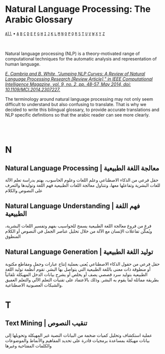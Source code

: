 
# Natural Language Processing: The Arabic Glossary
[`All`](#natural-language-processing-the-arabic-glossary) • [`A`](#a) [`B`](#b) [`C`](#c) [`D`](#d) [`E`](#e) [`F`](#f) [`G`](#g) [`H`](#h) [`I`](#i) [`J`](#j) [`K`](#k) [`L`](#l) [`M`](#m) [`N`](#n) [`O`](#o) [`P`](#p) [`Q`](#q) [`R`](#r) [`S`](#s) [`T`](#t) [`U`](#u) [`V`](#v) [`W`](#w) [`X`](#x) [`Y`](#y) [`Z`](#z) 

<br />
<br />
Natural language processing (NLP) is a theory-motivated range of computational techniques for the automatic analysis and representation of human language. 

[_E. Cambria and B. White, "Jumping NLP Curves: A Review of Natural Language Processing Research [Review Article]," in IEEE Computational Intelligence Magazine, vol. 9, no. 2, pp. 48-57, May 2014, doi: 10.1109/MCI.2014.2307227._](https://ieeexplore.ieee.org/abstract/document/6786458)

The terminology around natural language processing may not only seem difficult to understand but also confusing to translate. That is why we decided to write this bilingual glossary, to provide accurate translations and NLP specific definitions so that the arabic reader can see more clearly.

<br />
<br />

# N
## Natural Language Processing | معالجة اللغة الطبيعية
حقل فرعي من الذكاء الاصطناعي وعلم اللغات وعلوم الحاسوب، يهتم بدراسة تعلم الآلة للغات البشرية وتفاعلها معها، وتتناول معالجة اللغات الطبيعية فهم اللغة وتوليدها والتعرف على النصوص والكلام

## Natural Language Understanding | فهم اللغة الطبيعية
فرع من فروع معالجة اللغة الطبيعية يسمح للحواسيب بفهم وتفسير اللغات البشرية، ويُمكّن تفاعلات الإنسان مع الآلة من خلال تحليل عناصر الجمل في النصوص أو الكلام المنطوق

## Natural Language Generation | توليد اللغة الطبيعية
حقل فرعي من حقول الذكاء الاصطناعي يُعنى بعملية إنتاج عبارات وجمل ومقاطع مكتوبة أو منطوقة ذات معنى باللغة الطبيعية التي يتواصل بها البشر. تقوم أنظمة توليد اللغة الطبيعية بتوليد سرد قصصي يصف أو يخلص أو يشرح بيانات الدخل المهيكلة تلقائياً بطريقة مماثلة لما يقوم به البشر. وذلك بالاعتماد على تقنيات التعلم الآلي والتعلم العميق والشبكات العصبونية الاصطناعية.

# T
## Text Mining | تنقيب النصوص
 عملية استكشاف وتحليل كميات ضخمة من البيانات النصية غير المهيكلة وتحويلها إلى بيانات مهيكلة بمساعدة برمجيات قادرة على تحديد المفاهيم والأنماط والموضوعات والكلمات المفتاحية وغيرها


